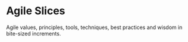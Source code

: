 # Agile Slices

Agile values, principles, tools, techniques, best practices and wisdom in bite-sized increments.


